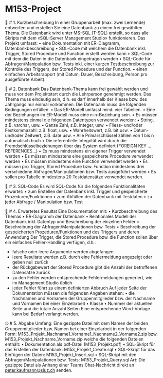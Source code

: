 # M153-Project

📓 # 1. Kurzbeschreibung
In einer Gruppenarbeit (max. zwei Lernende) entwerfen und erstellen Sie eine Datenbank zu einem frei gewählten 
Thema.
Die Datenbank wird unter MS-SQL (T-SQL) erstellt, so dass alle Skripts mit dem «SQL-Server Management Studio»
funktionieren.
Das Projekt umfasst:
• eine Dokumentation mit ER-Diagramm, Datenbankbeschreibung
• SQL-Code mit welchem die Datenbank inkl. Trigger, Stored Procedure und Function erstellt werden kann
• SQL-Code mit dem die Daten in die Datenbank eingetragen werden
• SQL-Code für Abfragen/Manipulation bzw. Tests inkl. einer kurzen Testbeschreibung zur Kontrolle des 
Triggers, der Stored Procedure und der Function.
• einen einfachen Arbeitsrapport (mit Datum, Dauer, Beschreibung, Person pro ausgeführte Arbeit).

🔢 # 2. Datenbank
Das Datenbank-Thema kann frei gewählt werden und muss vor dem Projektstart durch die Lehrperson genehmigt 
werden. Das Thema muss eindeutig sein, d.h. es darf innerhalb der Klasse bzw. des Jahrgangs nur einmal vorkommen.
Die Datenbank muss die folgenden Bedingungen erfüllen:
• Das ER-Modell umfasst mind. vier Tabellen.
• Eine der Beziehungen im ER-Modell muss eine n-n-Beziehung sein. 
• Es müssen mindestens einmal die folgenden Datentypen verwendet werden:
▪ String, z.B. varchar, usw.
▪ Ganze Zahl, z.B. integer, usw.
▪ Fliess- und/oder Festkommazahl: z.B. float, usw.
▪ Wahrheitswert, z.B. bit usw.
▪ Datum- und/oder Zeitwert, z.B. date usw.
• Alle Primärschlüssel zählen von 1 bis n automatisch hoch
• Die referentielle Integrität wird durch die Fremdschlüsselbeziehungen über das System definiert 
(FOREIGN KEY … REFERENCES…)
• Es muss mindestens ein eigener Trigger verwendet werden
• Es müssen mindestens eine gespeicherte Procedure verwendet werden
• Es müssen mindestens eine Function verwendet werden
• Es müssen pro Trigger, Stored Procedure bzw. Function mindestens drei verschiedene 
Abfragen/Manipulationen bzw. Tests ausgeführt werden
• Es sollen pro Tabelle mindestens 20 Testdatensätze verwendet werden.

📁 # 3. SQL-Code
Es wird SQL-Code für die folgenden Funktionalitäten erwartet:
• zum Erstellen der Datenbank inkl. Trigger und gespeicherte Prozeduren/Funktionen
• zum Abfüllen der Datenbank mit Testdaten
• zu jeder Abfrage / Manipulation bzw. Test

🥇 # 4. Erwartetes Resultat
Eine Dokumentation mit:
• Kurzbeschreibung des Themas
• ER-Diagramm der Datenbank
• Relationales Modell der Datenbank inkl. Datentyp und Beschreibung der einzelnen Felder
• Beschreibung der Abfragen/Manipulationen bzw. Tests
• Beschreibung der gespeicherten Prozeduren/Funktionen und des Triggers und deren Anwendung
Der Trigger, die Stored Procedure bzw. die Function sollen über ein einfaches Fehler-Handling verfügen, d.h.:
- falsche oder leere Argumente werden abgefangen
- leere Resultate werden z.B. durch eine Fehlermeldung angezeigt oder geben null zurück
- der Rückgabewert der Stored Procedure gibt die Anzahl der betroffenen Datensätze zurück
- zu den Fehler werden entsprechende Fehlermeldungen generiert, wie im Management Studio üblich
- jeder Fehler führt zu einem definierten Abbruch
Auf jeder Seite der Dokumentation müssen die folgenden Angaben stehen:
• die Nachnamen und Vornamen der Gruppenmitglieder bzw. der Nachname und Vornamen bei einer 
Einzelarbeit
• Klasse
• Nummer der aktuellen Seite und die totale Anzahl Seiten 
Eine entsprechende Word-Vorlage kann bei Bedarf verlangt werden.

🤐 # 5. Abgabe
Umfang: Eine gezippte Datei mit dem Namen der beiden Gruppenmitglieder bzw. Namen bei einer Einzelarbeit in 
der folgenden Form:
 M153_Projekt_Nachname1_Vorname1_Nachname2_Vorname2.zip
bzw. 
 M153_Projekt_Nachname_Vorname.zip
welche die folgenden Dateien enthält:
• Dokumentation als pdf-Datei (M153_Projekt.pdf)
• SQL-Skript für das Erstellen der Datenbank: M153_Projekt_Create.sql
• SQL-Skript für das Einfügen der Daten: M153_Projekt_Insert.sql
• SQL-Skript mit den Abfragen/Manipulationen bzw. Tests: M153_Projekt_Query.sql
Art: Die gezippte Datei als Anhang einer Teams Chat-Nachricht direkt an peter.kaufmann@sluz.ch senden.

